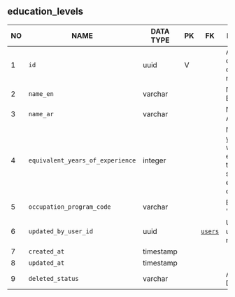 education_levels
----------------------------


NO | NAME | DATA TYPE | PK | FK | DESCRIPTION            
---|------|-----------|----|----|-------------
1|`id` | uuid | V |  | Autogenerated or manually created on migration
2|`name_en` | varchar |  |  | Name in English
3|`name_ar` | varchar |  |  | Name in Arabic
4|`equivalent_years_of_experience` | integer |  |  | Number of years of working experience that may substitute the edutation certificate
5|`occupation_program_code` | varchar |  |  | Enum. One of 'QVP', 'SVP'
6|`updated_by_user_id` | uuid |  | [`users`](users.md) | User that last updated the record
7|`created_at` | timestamp |  |  | 
8|`updated_at` | timestamp |  |  | 
9|`deleted_status` | varchar |  |  | ACTIVE, DELETED

